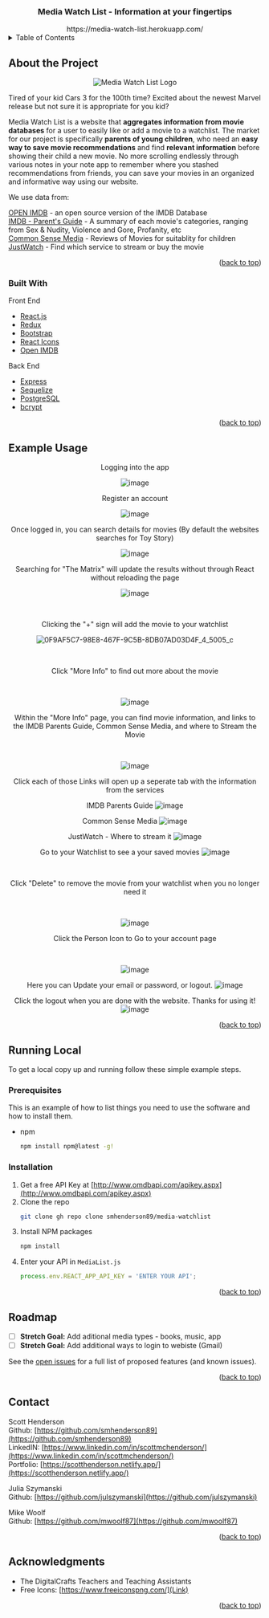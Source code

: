 <div id="top"></div>

<!-- PROJECT LOGO -->
<br />
<div align="center">

  <h3 align="center">Media Watch List - Information at your fingertips</h3>
  https://media-watch-list.herokuapp.com/
</div>

<!-- TABLE OF CONTENTS -->
<details>
  <summary>Table of Contents</summary>
  <ol>
    <li>
      <a href="#about-the-project">About The Project</a>
      <ul>
        <li><a href="#built-with">Built With</a></li>
      </ul>
    </li>
    <li><a href="#example-usage">Example Usage</a></li>
    <li><a href="#running-local">Running Local</a></li>
    <li><a href="#roadmap">Roadmap</a></li>
    <li><a href="#contact">Contact</a></li>
    <li><a href="#acknowledgments">Acknowledgments</a></li>
  </ol>
</details>



<!-- ABOUT THE PROJECT -->
## About the Project
<div align="center">
 <img src="https://user-images.githubusercontent.com/53064568/146559008-9a81f32e-3a23-426a-8dc5-49e3379bd13b.jpeg" alt = "Media Watch List Logo" />
</div>

Tired of your kid Cars 3 for the 100th time? Excited about the newest Marvel release but not sure it is appropriate for you kid? 

Media Watch List is a website that **aggregates information from movie databases** for a user to easily like or add a movie to a watchlist. The market for our project is specifically **parents of young children**, who need an **easy way to save movie recommendations** and find **relevant information** before showing their child a new movie. No more scrolling endlessly through various notes in your note app to remember where you stashed recommendations from friends, you can save your movies in an organized and informative way using our website.

We use data from:

[OPEN IMDB](https://www.omdbapi.com/) - an open source version of the IMDB Database<br>
[IMDB - Parent's Guide](https://www.imdb.com/title/tt0114709/parentalguide) - A summary of each movie's categories, ranging from Sex & Nudity, Violence and Gore, Profanity, etc<br>
[Common Sense Media](https://www.commonsensemedia.org/) - Reviews of Movies for suitablity for children<br>
[JustWatch](https://www.justwatch.com/) - Find which service to stream or buy the movie<br>

<p align="right">(<a href="#top">back to top</a>)</p>

### Built With

Front End 

* [React.js](https://reactjs.org/)
* [Redux](https://redux.js.org/)
* [Bootstrap](https://getbootstrap.com)
* [React Icons](https://react-icons.github.io/react-icons/)
* [Open IMDB](http://www.omdbapi.com/)

Back End

* [Express](https://expressjs.com/)
* [Sequelize](https://sequelize.org/)
* [PostgreSQL](https://www.postgresql.org/)
* [bcrypt](https://www.npmjs.com/package/bcrypt)

<p align="right">(<a href="#top">back to top</a>)</p>

<!-- GETTING STARTED -->

## Example Usage

<div align="center">Logging into the app

![image](https://user-images.githubusercontent.com/53064568/215614941-4544303a-b5fc-4218-85b8-0cb229716d35.png)

Register an account


![image](https://user-images.githubusercontent.com/53064568/215360667-7324be2d-a265-45f8-8445-9cfa40de154b.png)


Once logged in, you can search details for movies (By default the websites searches for Toy Story)

![image](https://user-images.githubusercontent.com/53064568/215360710-7a4a8649-4b31-41d8-95bb-6a138fbf1553.png)<br>

Searching for "The Matrix" will update the results without through React without reloading the page

![image](https://user-images.githubusercontent.com/53064568/215360753-69fdfb4d-cc9b-4a75-b8b6-b41520b0e8b7.png)

<br>

Clicking the "+" sign will add the movie to your watchlist

![0F9AF5C7-98E8-467F-9C5B-8DB07AD03D4F_4_5005_c](https://user-images.githubusercontent.com/53064568/215615983-17c1c376-2dcb-42fc-9d56-2c624c4edeea.jpeg)

<br>

Click "More Info" to find out more about the movie

<br>

![image](https://user-images.githubusercontent.com/53064568/215360877-763b55cc-85bf-4c21-8988-bd7663dcbebe.png)

Within the "More Info" page, you can find movie information, and links to the IMDB Parents Guide, Common Sense Media, and where to Stream the Movie

<br>

![image](https://user-images.githubusercontent.com/53064568/215360931-3d487231-791b-4687-b253-1ca157ca6dc2.png)

Click each of those Links will open up a seperate tab with the information from the services

IMDB Parents Guide
![image](https://user-images.githubusercontent.com/53064568/215360966-0cd5ad23-94e9-45f1-8446-8725d1626314.png)

Common Sense Media 
![image](https://user-images.githubusercontent.com/53064568/215360977-b696843b-400a-49da-8cbe-59664b29edf7.png)

JustWatch - Where to stream it
![image](https://user-images.githubusercontent.com/53064568/215361005-e7d0e7ae-94c2-42fa-9675-47b3b1ae536a.png)

Go to your Watchlist to see a your saved movies
![image](https://user-images.githubusercontent.com/53064568/215361191-7c9dcda0-dfb1-45ea-b24d-5c88399c3c8d.png)

<br>

Click "Delete" to remove the movie from your watchlist when you no longer need it

<br>

![image](https://user-images.githubusercontent.com/53064568/215361209-46f4e345-14d0-4b00-ae24-cb6f7470980c.png)

Click the Person Icon to Go to your account page 

<br>

![image](https://user-images.githubusercontent.com/53064568/215361237-ec0f049b-0a3a-489d-9ff7-324f0ed6e2fa.png)

Here you can Update your email or password, or logout.
![image](https://user-images.githubusercontent.com/53064568/215361257-ac999295-94a8-45d0-9470-dd27a4ad7b22.png)

Click the logout when you are done with the website. Thanks for using it!
![image](https://user-images.githubusercontent.com/53064568/215361271-2d4c375d-554c-4bc2-bb5b-ce3bd85015d9.png)
</div>

<p align="right">(<a href="#top">back to top</a>)</p>

## Running Local

To get a local copy up and running follow these simple example steps.

### Prerequisites

This is an example of how to list things you need to use the software and how to install them.
* npm
  ```sh
  npm install npm@latest -g!

  ```

### Installation

1. Get a free API Key at [http://www.omdbapi.com/apikey.aspx](http://www.omdbapi.com/apikey.aspx)
2. Clone the repo
   ```sh
   git clone gh repo clone smhenderson89/media-watchlist 
   ```
3. Install NPM packages
   ```sh
   npm install
   ```
4. Enter your API in `MediaList.js`
   ```js
   process.env.REACT_APP_API_KEY = 'ENTER YOUR API';
   ```

<p align="right">(<a href="#top">back to top</a>)</p>


<!-- ROADMAP -->
## Roadmap

- [ ] **Stretch Goal:** Add aditional media types - books, music, app
- [ ] **Stretch Goal:** Add additional ways to login to webiste (Gmail)

See the [open issues](https://github.com/smhenderson89/media-watchlist) for a full list of proposed features (and known issues).

<p align="right">(<a href="#top">back to top</a>)</p>



<!-- CONTACT -->
## Contact

Scott Henderson
<br>Github: [https://github.com/smhenderson89](https://github.com/smhenderson89)
<br>LinkedIN: [https://www.linkedin.com/in/scottmchenderson/](https://www.linkedin.com/in/scottmchenderson/)
<br>Portfolio: [https://scotthenderson.netlify.app/](https://scotthenderson.netlify.app/)

Julia Szymanski
<br>Github: [https://github.com/julszymanski](https://github.com/julszymanski)<br>

Mike Woolf
<br>Github: [https://github.com/mwoolf87](https://github.com/mwoolf87)<br>


<p align="right">(<a href="#top">back to top</a>)</p>



<!-- ACKNOWLEDGMENTS -->
## Acknowledgments

* The DigitalCrafts Teachers and Teaching Assistants
* Free Icons: [https://www.freeiconspng.com/](Link)

<p align="right">(<a href="#top">back to top</a>)</p>



<!-- MARKDOWN LINKS & IMAGES -->
<!-- https://www.markdownguide.org/basic-syntax/#reference-style-links -->
[product-screenshot]: images/screenshot.png
